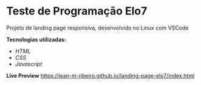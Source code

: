 # Teste de Programação Elo7

Projeto de landing page responsiva, desenvolvido no Linux com VSCode

**Tecnologias utilizadas:**
- *HTML*
- *CSS*
- *Javascript*

**Live Preview**
https://jean-m-ribeiro.github.io/landing-page-elo7/index.html
